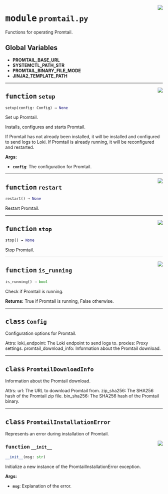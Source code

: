 <!-- markdownlint-disable -->

<a href="../src/promtail.py#L0"><img align="right" style="float:right;" src="https://img.shields.io/badge/-source-cccccc?style=flat-square"></a>

# <kbd>module</kbd> `promtail.py`
Functions for operating Promtail. 

**Global Variables**
---------------
- **PROMTAIL_BASE_URL**
- **SYSTEMCTL_PATH_STR**
- **PROMTAIL_BINARY_FILE_MODE**
- **JINJA2_TEMPLATE_PATH**

---

<a href="../src/promtail.py#L162"><img align="right" style="float:right;" src="https://img.shields.io/badge/-source-cccccc?style=flat-square"></a>

## <kbd>function</kbd> `setup`

```python
setup(config: Config) → None
```

Set up Promtail. 

Installs, configures and starts Promtail. 

If Promtail has not already been installed, it will be installed and configured to send logs to Loki. If Promtail is already running, it will be reconfigured and restarted. 



**Args:**
 
 - <b>`config`</b>:  The configuration for Promtail. 


---

<a href="../src/promtail.py#L189"><img align="right" style="float:right;" src="https://img.shields.io/badge/-source-cccccc?style=flat-square"></a>

## <kbd>function</kbd> `restart`

```python
restart() → None
```

Restart Promtail. 


---

<a href="../src/promtail.py#L194"><img align="right" style="float:right;" src="https://img.shields.io/badge/-source-cccccc?style=flat-square"></a>

## <kbd>function</kbd> `stop`

```python
stop() → None
```

Stop Promtail. 


---

<a href="../src/promtail.py#L199"><img align="right" style="float:right;" src="https://img.shields.io/badge/-source-cccccc?style=flat-square"></a>

## <kbd>function</kbd> `is_running`

```python
is_running() → bool
```

Check if Promtail is running. 



**Returns:**
  True if Promtail is running, False otherwise. 


---

## <kbd>class</kbd> `Config`
Configuration options for Promtail. 

Attrs:  loki_endpoint: The Loki endpoint to send logs to.  proxies: Proxy settings.  promtail_download_info: Information about the Promtail download. 





---

## <kbd>class</kbd> `PromtailDownloadInfo`
Information about the Promtail download. 

Attrs:  url: The URL to download Promtail from.  zip_sha256: The SHA256 hash of the Promtail zip file.  bin_sha256: The SHA256 hash of the Promtail binary. 





---

## <kbd>class</kbd> `PromtailInstallationError`
Represents an error during installation of Promtail. 

<a href="../src/promtail.py#L36"><img align="right" style="float:right;" src="https://img.shields.io/badge/-source-cccccc?style=flat-square"></a>

### <kbd>function</kbd> `__init__`

```python
__init__(msg: str)
```

Initialize a new instance of the PromtailInstallationError exception. 



**Args:**
 
 - <b>`msg`</b>:  Explanation of the error. 





